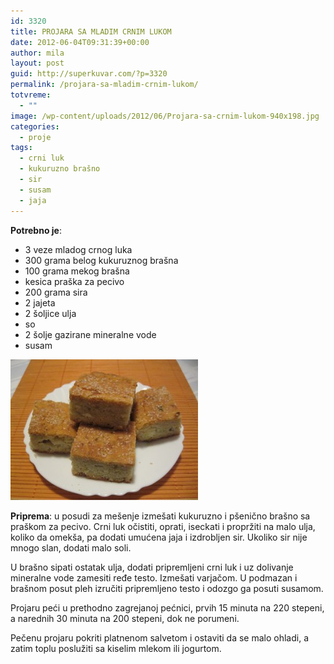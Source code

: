 ```yaml
---
id: 3320
title: PROJARA SA MLADIM CRNIM LUKOM
date: 2012-06-04T09:31:39+00:00
author: mila
layout: post
guid: http://superkuvar.com/?p=3320
permalink: /projara-sa-mladim-crnim-lukom/
totvreme:
  - ""
image: /wp-content/uploads/2012/06/Projara-sa-crnim-lukom-940x198.jpg
categories:
  - proje
tags:
  - crni luk
  - kukuruzno brašno
  - sir
  - susam
  - jaja
---
```

**Potrebno je**:

  * 3 veze mladog crnog luka
  * 300 grama belog kukuruznog brašna
  * 100 grama mekog brašna
  * kesica praška za pecivo
  * 200 grama sira
  * 2 jajeta
  * 2 šoljice ulja
  * so
  * 2 šolje gazirane mineralne vode
  * susam

<img class="alignnone size-medium wp-image-3337" title="Projara sa crnim lukom" src="/wp-content/uploads/2012/06/Projara-sa-crnim-lukom-300x225.jpg" alt="" width="300" height="225" /> 

**Priprema**: u posudi za mešenje izmešati kukuruzno i pšenično brašno sa praškom za pecivo. Crni luk očistiti, oprati, iseckati i propržiti na malo ulja, koliko da omekša, pa dodati umućena jaja i izdrobljen sir. Ukoliko sir nije mnogo slan, dodati malo soli.

U brašno sipati ostatak ulja, dodati pripremljeni crni luk i uz dolivanje mineralne vode zamesiti ređe testo. Izmešati varjačom. U podmazan i brašnom posut pleh izručiti pripremljeno testo i odozgo ga posuti susamom.

Projaru peći u prethodno zagrejanoj pećnici, prvih 15 minuta na 220 stepeni, a narednih 30 minuta na 200 stepeni, dok ne porumeni.

Pečenu projaru pokriti platnenom salvetom i ostaviti da se malo ohladi, a zatim toplu poslužiti sa kiselim mlekom ili jogurtom.